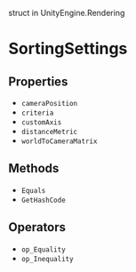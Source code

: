 struct in UnityEngine.Rendering
# SortingSettings

## Properties
- `cameraPosition`
- `criteria`
- `customAxis`
- `distanceMetric`
- `worldToCameraMatrix`
## Methods
- `Equals`
- `GetHashCode`
## Operators
- `op_Equality`
- `op_Inequality`
